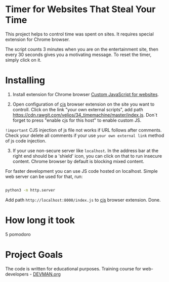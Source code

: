 # Timer for Websites That Steal Your Time

This project helps to control time was spent on sites. It requires special extension for Chrome browser.

The script counts 3 minutes when you are on the entertainment site, then every 30 seconds gives you a motivating message. To reset the timer, simply click on it.


# Installing

1. Install extension for Chrome browser [Custom JavaScript for websites](https://chrome.google.com/webstore/detail/custom-javascript-for-web/poakhlngfciodnhlhhgnaaelnpjljija).

2. Open configuration of [cjs](https://chrome.google.com/webstore/detail/custom-javascript-for-web/poakhlngfciodnhlhhgnaaelnpjljija) browser extension on the site you want to controll. Click on the link "your own external scripts", add path https://cdn.rawgit.com/velios/34_timemachine/master/index.js. Don`t forget to press "enable cjs for this host" to enable custom JS.

`!important` CJS injection of js file not works if URL follows after comments. Check your delete all comments if your use `your own external link` method of js code injection.

3.  If your use non-secure server like `localhost`. In the address bar at the right end should be a 'shield' icon, you can click on that to run insecure content. Chrome browser by default is blocking mixed content.


For faster development you can use JS code hosted on localhost. Simple web server can be used for that, run:

```bash

python3 -m http.server
```

Add path `http://localhost:8000/index.js` to [cjs](https://chrome.google.com/webstore/detail/custom-javascript-for-web/poakhlngfciodnhlhhgnaaelnpjljija) browser extension. Done.

# How long it took
5 pomodoro

# Project Goals

The code is written for educational purposes. Training course for web-developers - [DEVMAN.org](https://devman.org)
